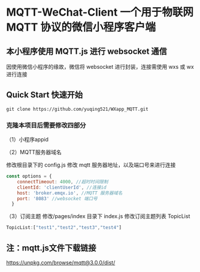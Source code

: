 # MQTT-WeChat-Client 一个用于物联网 MQTT 协议的微信小程序客户端

## 本小程序使用 MQTT.js 进行 websocket 通信
因使用微信小程序的缘故，微信将 websocket 进行封装，连接需使用 wxs 或 wx 进行连接

## Quick Start 快速开始

```shell
git clone https://github.com/yuqing521/WXapp_MQTT.git
```

### 克隆本项目后需要修改四部分

（1）小程序appid

（2）MQTT服务器域名

修改根目录下的 config.js 修改 mqtt 服务器地址，以及端口号来进行连接
```js 
const options = {
    connectTimeout: 4000, //超时时间限制
    clientId: 'clientUserId', //连接id
    host: 'broker.emqx.io', //MQTT 服务器域名
    port: '8083' //websocket 端口号
  }
  ```
（3）订阅主题 
修改/pages/index 目录下 index.js 修改订阅主题列表 TopicList
```js
TopicList:["test1","test2","test3","test4"]
```
## 注：mqtt.js文件下载链接
https://unpkg.com/browse/mqtt@3.0.0/dist/

